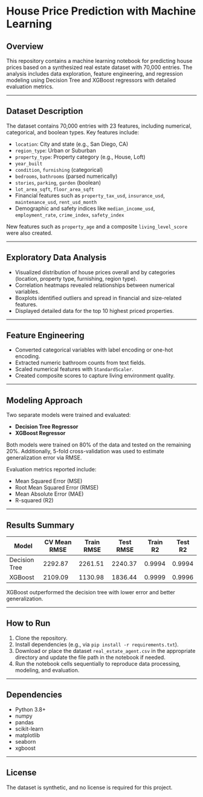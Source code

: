 # House Price Prediction with Machine Learning

## Overview

This repository contains a machine learning notebook for predicting house prices based on a synthesized real estate dataset with 70,000 entries. The analysis includes data exploration, feature engineering, and regression modeling using Decision Tree and XGBoost regressors with detailed evaluation metrics.

---

## Dataset Description

The dataset contains 70,000 entries with 23 features, including numerical, categorical, and boolean types. Key features include:

- `location`: City and state (e.g., San Diego, CA)
- `region_type`: Urban or Suburban
- `property_type`: Property category (e.g., House, Loft)
- `year_built`
- `condition`, `furnishing` (categorical)
- `bedrooms`, `bathrooms` (parsed numerically)
- `stories`, `parking`, `garden` (boolean)
- `lot_area_sqft`, `floor_area_sqft`
- Financial features such as `property_tax_usd`, `insurance_usd`, `maintenance_usd`, `rent_usd_month`
- Demographic and safety indices like `median_income_usd`, `employment_rate`, `crime_index`, `safety_index`

New features such as `property_age` and a composite `living_level_score` were also created.

---

## Exploratory Data Analysis

- Visualized distribution of house prices overall and by categories (location, property type, furnishing, region type).
- Correlation heatmaps revealed relationships between numerical variables.
- Boxplots identified outliers and spread in financial and size-related features.
- Displayed detailed data for the top 10 highest priced properties.

---

## Feature Engineering

- Converted categorical variables with label encoding or one-hot encoding.
- Extracted numeric bathroom counts from text fields.
- Scaled numerical features with `StandardScaler`.
- Created composite scores to capture living environment quality.

---

## Modeling Approach

Two separate models were trained and evaluated:

- **Decision Tree Regressor**
- **XGBoost Regressor**

Both models were trained on 80% of the data and tested on the remaining 20%. Additionally, 5-fold cross-validation was used to estimate generalization error via RMSE.

Evaluation metrics reported include:

- Mean Squared Error (MSE)
- Root Mean Squared Error (RMSE)
- Mean Absolute Error (MAE)
- R-squared (R2)

---

## Results Summary

| Model            | CV Mean RMSE | Train RMSE | Test RMSE | Train R2 | Test R2 |
|------------------|--------------|------------|-----------|----------|---------|
| Decision Tree    | 2292.87      | 2261.51    | 2240.37   | 0.9994   | 0.9994  |
| XGBoost          | 2109.09      | 1130.98    | 1836.44   | 0.9999   | 0.9996  |

XGBoost outperformed the decision tree with lower error and better generalization.

---

## How to Run

1. Clone the repository.
2. Install dependencies (e.g., via `pip install -r requirements.txt`).
3. Download or place the dataset `real_estate_agent.csv` in the appropriate directory and update the file path in the notebook if needed.
4. Run the notebook cells sequentially to reproduce data processing, modeling, and evaluation.

---

## Dependencies

- Python 3.8+
- numpy
- pandas
- scikit-learn
- matplotlib
- seaborn
- xgboost

---

## License

The dataset is synthetic, and no license is required for this project.
